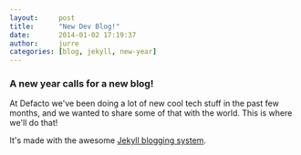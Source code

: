 ```yaml
---
layout:     post
title:      "New Dev Blog!"
date:       2014-01-02 17:19:37
author:     jurre
categories: [blog, jekyll, new-year]
---
```


### A new year calls for a new blog!

At Defacto we've been doing a lot of new cool tech stuff in the past few months,
and we wanted to share some of that with the world. This is where we'll do that!

It's made with the awesome [Jekyll blogging system][jekyll].

[jekyll]:    http://jekyllrb.com
